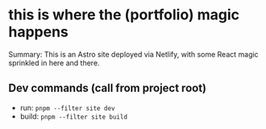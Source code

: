 # this is where the (portfolio) magic happens

Summary: This is an Astro site deployed via Netlify, with some React magic sprinkled in here and there.

## Dev commands (call from project root)

- run: `pnpm --filter site dev`
- build: `pnpm --filter site build`
